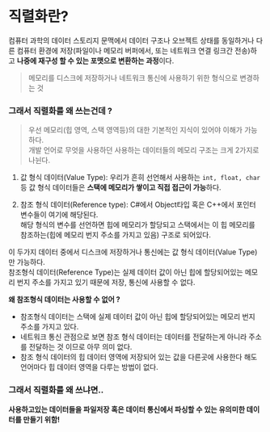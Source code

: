 # 직렬화란?
컴퓨터 과학의 데이터 스토리지 문맥에서 데이터 구조나 오브젝트 상태를 동일하거나 다른 컴퓨터 환경에 저장(파일이나 메모리 버퍼에서, 또는 네트워크 연결 링크간 전송)하고 **나중에 재구성 할 수 있는 포맷으로 변환하는 과정**이다.

> 메모리를 디스크에 저장하거나 네트워크 통신에 사용하기 위한 형식으로 변경하는 것

### 그래서 직렬화를 왜 쓰는건데 ?

> 우선 메모리(힙 영역, 스택 영역등)의 대한 기본적인 지식이 있어야 이해가 가능하다.  
개발 언어로 무엇을 사용하던 사용하는 데이터들의 메모리 구조는 크게 2가지로 나뉜다.

1. 값 형식 데이터(Value Type): 우리가 흔히 선언해서 사용하는 `int, float, char`등 값 형식 데이터들은 **스택에 메모리가 쌓이고 직접 접근이 가능**하다.

2. 참조 형식 데이터(Reference type): C#에서 Object타입 혹은 C++에서 포인터 변수들이 여기에 해당된다.  
해당 형식의 변수를 선언하면 힙에 메모리가 할당되고 스택에서는 이 힙 메모리를 참조하는(힙에 메모리 번지 주소를 가지고 있음) 구조로 되어있다.

이 두가지 데이터 중에서 디스크에 저장하거나 통신에는 값 형식 데이터(Value Type)만 가능하다.  
참조형식 데이터(Reference Type)는 실제 데이터 값이 아닌 힙에 할당되어있는 메모리 번지 주소를 가지고 있기 때문에 저장, 통신에 사용할 수 없다.

**왜 참조형식 데이터는 사용할 수 없어 ?**
* 참조형식 데이터는 스택에 실제 데이터 값이 아닌 힙에 할당되어있는 메모리 번지 주소를 가지고 있다.
* 네트워크 통신 관점으로 보면 참조 형식 데이터는 데이터를 전달하는게 아니라 주소를 전달하는 것 이므로 아무 의미 없다.
* 참조 형식 데이터의 힙 데이터 영역에 저장되어 있는 값을 다른곳에 사용한다 해도 언어마다 힙 데이터 영역을 다루는 방법이 없다.

### 그래서 직렬화를 왜 쓰냐면..  
**사용하고있는 데이터들을 파일저장 혹은 데이터 통신에서 파싱할 수 있는 유의미한 데이터를 만들기 위함!**